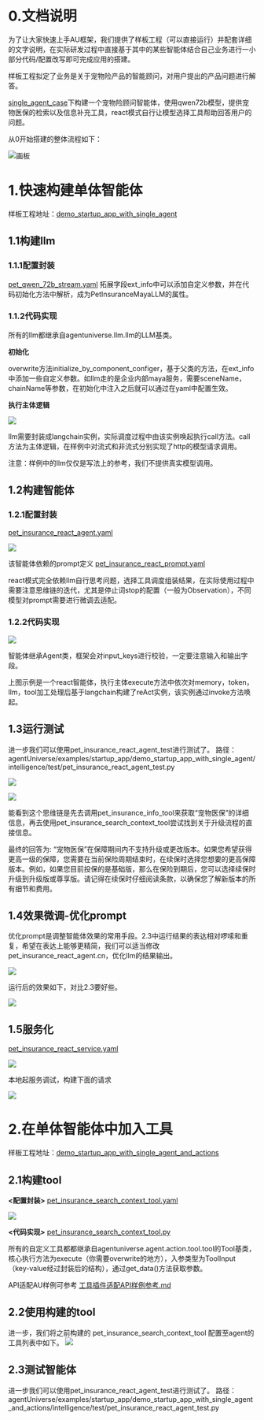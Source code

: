 # 0.文档说明
为了让大家快速上手AU框架，我们提供了样板工程（可以直接运行）并配套详细的文字说明，在实际研发过程中直接基于其中的某些智能体结合自己业务进行一小部分代码/配置改写即可完成应用的搭建。

样板工程拟定了业务是关于宠物险产品的智能顾问，对用户提出的产品问题进行解答。

[single_agent_case](../../../../examples/startup_app/demo_startup_app_with_single_agent/intelligence/agentic/agent/agent_instance)下构建一个宠物险顾问智能体，使用qwen72b模型，提供宠物医保的检索以及信息补充工具，react模式自行让模型选择工具帮助回答用户的问题。

从0开始搭建的整体流程如下：

![画板](../../_picture/demo_startup_instruction_flowchart.jpg)

# 1.快速构建单体智能体
样板工程地址：[demo_startup_app_with_single_agent](../../../../examples/startup_app/demo_startup_app_with_single_agent)

## 1.1构建llm
### 1.1.1配置封装
[pet_qwen_72b_stream.yaml](../../../../examples/startup_app/demo_startup_app_with_single_agent/intelligence/agentic/llm/maya/pet_insurance_maya_llm.yaml)
拓展字段ext_info中可以添加自定义参数，并在代码初始化方法中解析，成为PetInsuranceMayaLLM的属性。

### 1.1.2代码实现
所有的llm都继承自agentuniverse.llm.llm的LLM基类。

**初始化**

overwrite方法initialize_by_component_configer，基于父类的方法，在ext_info中添加一些自定义参数。如llm走的是企业内部maya服务，需要sceneName，chainName等参数，在初始化中注入之后就可以通过在yaml中配置生效。

**执行主体逻辑**

![](../../_picture/demo_startup_pet_qwen_72b_stream.png)

llm需要封装成langchain实例，实际调度过程中由该实例唤起执行call方法。call方法为主体逻辑，在样例中对流式和非流式分别实现了http的模型请求调用。

注意：样例中的llm仅仅是写法上的参考，我们不提供真实模型调用。

## 1.2构建智能体
### 1.2.1配置封装
[pet_insurance_react_agent.yaml](../../../../examples/startup_app/demo_startup_app_with_single_agent/intelligence/agentic/agent/agent_instance/pet_insurance_agent.yaml)

![](../../_picture/demo_startup_pet_insurance_react_agent_yml.png)

该智能体依赖的prompt定义 [pet_insurance_react_prompt.yaml](../../../../examples/startup_app/demo_startup_app_with_single_agent/intelligence/agentic/prompt/pet_insurance_prompt.yaml)

react模式完全依赖llm自行思考问题，选择工具调度组装结果，在实际使用过程中需要注意思维链的迭代，尤其是停止词stop的配置（一般为Observation），不同模型对prompt需要进行微调去适配。

### 1.2.2代码实现
![](../../_picture/demo_startup_petins_react_agent_py.png)

智能体继承Agent类，框架会对input_keys进行校验，一定要注意输入和输出字段。

上图示例是一个react智能体，执行主体execute方法中依次对memory，token，llm，tool加工处理后基于langchain构建了reAct实例，该实例通过invoke方法唤起。

## 1.3运行测试
进一步我们可以使用pet_insurance_react_agent_test进行测试了。
路径：agentUniverse/examples/startup_app/demo_startup_app_with_single_agent/intelligence/test/pet_insurance_react_agent_test.py

![](../../_picture/demo_startup_petins_react_agent_test1.png)

![](../../_picture/demo_startup_petins_react_agent_test2.png)

能看到这个思维链是先去调用pet_insurance_info_tool来获取“宠物医保”的详细信息，再去使用pet_insurance_search_context_tool尝试找到关于升级流程的直接信息。

最终的回答为: “宠物医保”在保障期间内不支持升级或更改版本。如果您希望获得更高一级的保障，您需要在当前保险周期结束时，在续保时选择您想要的更高保障版本。例如，如果您目前投保的是基础版，那么在保险到期后，您可以选择续保时升级到升级版或尊享版。请记得在续保时仔细阅读条款，以确保您了解新版本的所有细节和费用。

## 1.4效果微调-优化prompt
优化prompt是调整智能体效果的常用手段。2.3中运行结果的表达相对啰嗦和重复，希望在表达上能够更精简，我们可以适当修改pet_insurance_react_agent.cn，优化llm的结果输出。

![](../../_picture/demo_startup_petins_react_prompt_modify.png)

运行后的效果如下，对比2.3要好些。

![](../../_picture/demo_startup_petins_react_prompt_modify_test.png)

## 1.5服务化
[pet_insurance_react_service.yaml](../../../../examples/startup_app/demo_startup_app_with_single_agent/intelligence/service/agent_service/pet_insurance_react_service.yaml)

![](../../_picture/demo_startup_petins_react_service.png)

本地起服务调试，构建下面的请求

![](../../_picture/demo_startup_petins_react_service_post.png)


# 2.在单体智能体中加入工具
样板工程地址：[demo_startup_app_with_single_agent_and_actions](../../../../examples/startup_app/demo_startup_app_with_single_agent_and_actions)

## 2.1构建tool
**<配置封装>**
[pet_insurance_search_context_tool.yaml](../../../../examples/startup_app/demo_startup_app_with_single_agent_and_actions/intelligence/agentic/tool/pet_insurance_search_context_tool.yaml)

![](../../_picture/demo_startup_petins_search_context_tool_yml.png)

**<代码实现>**
[pet_insurance_search_context_tool.py](../../../../examples/startup_app/demo_startup_app_with_single_agent_and_actions/intelligence/agentic/tool/pet_insurance_search_context_tool.py)

所有的自定义工具都都继承自agentuniverse.agent.action.tool.tool的Tool基类，核心执行方法为execute（你需要overwrite的地方），入参类型为ToolInput（key-value经过封装后的结构），通过get_data()方法获取参数。

API适配AU样例可参考 [工具插件适配API样例参考.md](../How-to/定义与使用工具插件/工具插件适配API样例参考.md)

## 2.2使用构建的tool
进一步，我们将之前构建的 pet_insurance_search_context_tool 配置至agent的工具列表中如下。
![](../../_picture/demo_startup_petins_react_agent_yaml.png)

## 2.3测试智能体
进一步我们可以使用pet_insurance_react_agent_test进行测试了。
路径：agentUniverse/examples/startup_app/demo_startup_app_with_single_agent_and_actions/intelligence/test/pet_insurance_react_agent_test.py

